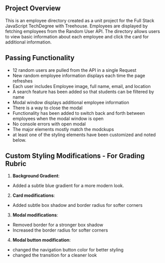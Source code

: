 ## Project Overview
This is an employee directory created as a unit project for the Full Stack JavaScript TechDegree with Treehouse. Employees are displayed by fetching employees from the Random User API. The directory allows users to view basic information about each employee and click the card for additional information. 

## Passing Functionality
- 12 random users are pulled from the API in a single Request
- New random employee information displays each time the page refreshes
- Each user includes Employee image, full name, email, and location
- A search feature has been added so that students can be filtered by name
- Modal window displays additional employee information
- There is a way to close the modal
- Functionality has been added to switch back and forth between employees when the modal window is open
- No console errors with open modal
- The major elements mostly match the modckups
- at least one of the styling elements have been customized and noted below. 


## Custom Styling Modifications - For Grading Rubric

1. **Background Gradient**: 
- Added a subtle blue gradient for a more modern look. 

2. **Card modifications**: 
- Added subtle box shadow and border radius for softer corners

3. **Modal modifications**: 
- Removed border for a stronger box shadow
- Increased the border radius for softer corners

4. **Modal button modification**:
- changed the navigation button color for better styling
- changed the transition for a cleaner look
